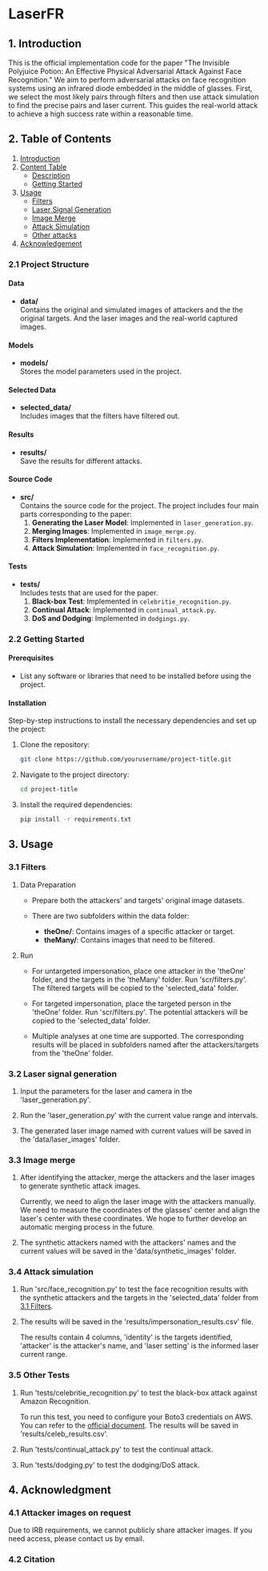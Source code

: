 # LaserFR

## 1. Introduction

This is the official implementation code for the paper "The Invisible Polyjuice Potion: An Effective Physical Adversarial Attack Against Face Recognition." 
We aim to perform adversarial attacks on face recognition systems using an infrared diode embedded in the middle of glasses. 
First, we select the most likely pairs through filters and then use attack simulation to find the precise pairs and laser current. 
This guides the real-world attack to achieve a high success rate within a reasonable time.

## 2. Table of Contents

1. [Introduction](#1-introduction)
2. [Content Table](#2-content-table)
   - [Description](#21-project-structure)
   - [Getting Started](#22-getting-started)
3. [Usage](#3-usage)
   - [Filters](#31-filters)
   - [Laser Signal Generation](#32-laser-signal-generation)
   - [Image Merge](#33-image-merge)
   - [Attack Simulation](#34-attack-simulation)
   - [Other attacks](#35-other-tests)
4. [Acknowledgement](#4-acknowledgment)

### 2.1 Project Structure

   #### Data
   - **data/**  
     Contains the original and simulated images of attackers and the the original targets.
     And the laser images and the real-world captured images.
   
   #### Models
   - **models/**  
     Stores the model parameters used in the project.
   
   #### Selected Data
   - **selected_data/**  
     Includes images that the filters have filtered out.

   #### Results
   - **results/**  
     Save the results for different attacks.
   
   #### Source Code
   - **src/**  
     Contains the source code for the project.
        The project includes four main parts corresponding to the paper:
      1. **Generating the Laser Model**: Implemented in `laser_generation.py`.
      2. **Merging Images**: Implemented in `image_merge.py`.
      3. **Filters Implementation**: Implemented in `filters.py`.
      4. **Attack Simulation**: Implemented in `face_recognition.py`.
   
   #### Tests
   - **tests/**  
     Includes tests that are used for the paper.
      1. **Black-box Test**: Implemented in `celebritie_recognition.py`.
      2. **Continual Attack**: Implemented in `continual_attack.py`.
      3. **DoS and Dodging**: Implemented in `dodgings.py`.


### 2.2 Getting Started

#### Prerequisites

- List any software or libraries that need to be installed before using the project.

#### Installation

Step-by-step instructions to install the necessary dependencies and set up the project:

1. Clone the repository:
   ```bash
   git clone https://github.com/yourusername/project-title.git
2. Navigate to the project directory:
   ```bash
   cd project-title
3. Install the required dependencies:
   ```bash
   pip install -r requirements.txt


## 3. Usage

### 3.1 Filters

1. Data Preparation
   
   - Prepare both the attackers' and targets' original image datasets.
   
   - There are two subfolders within the data folder:
      - **theOne/**: Contains images of a specific attacker or target.
      - **theMany/**: Contains images that need to be filtered.

2. Run

   - For untargeted impersonation, place one attacker in the 'theOne' folder, and the targets in the 'theMany' folder. Run 'scr/filters.py'. The filtered targets will be copied to the 'selected_data' folder.
   
   - For targeted impersonation, place the targeted person in the 'theOne' folder. Run 'scr/filters.py'. The potential attackers will be copied to the 'selected_data' folder.
   
   - Multiple analyses at one time are supported. The corresponding results will be placed in subfolders named after the attackers/targets from the 'theOne' folder.

### 3.2 Laser signal generation

1. Input the parameters for the laser and camera in the 'laser_generation.py'.
   
2. Run the 'laser_generation.py' with the current value range and intervals.
   
3. The generated laser image named with current values will be saved in the 'data/laser_images' folder.
   

### 3.3 Image merge

1. After identifying the attacker, merge the attackers and the laser images to generate synthetic attack images.
   
   Currently, we need to align the laser image with the attackers manually.
   We need to measure the coordinates of the glasses' center and align the laser's center with these coordinates.
   We hope to further develop an automatic merging process in the future.
   
3. The synthetic attackers named with the attackers' names and the current values will be saved in the 'data/synthetic_images' folder.


### 3.4 Attack simulation

1. Run 'src/face_recognition.py' to test the face recognition results with the synthetic attackers and the targets in the 'selected_data' folder from [3.1 Filters](#22-getting-started).
   
2. The results will be saved in the 'results/impersonation_results.csv' file.

   The results contain 4 columns, 'identity' is the targets identified, 'attacker' is the attacker's name, and 'laser setting' is the informed laser current range.
   
### 3.5 Other Tests

1. Run 'tests/celebritie_recognition.py' to test the black-box attack against Amazon Recognition.
   
   To run this test, you need to configure your Boto3 credentials on AWS. You can refer to the [official document](https://boto3.amazonaws.com/v1/documentation/api/latest/guide/credentials.html). The results will be saved in 'results/celeb_results.csv'.

2. Run 'tests/continual_attack.py' to test the continual attack.

3. Run 'tests/dodging.py' to test the dodging/DoS attack.
  

## 4. Acknowledgment

### 4.1 Attacker images on request

Due to IRB requirements, we cannot publicly share attacker images. If you need access, please contact us by email.

### 4.2 Citation







   


